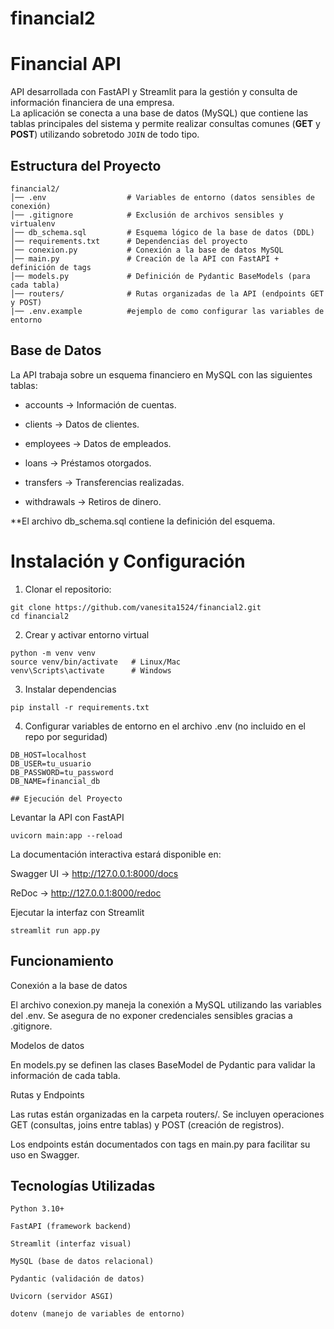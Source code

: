 # financial2
#  Financial API

API desarrollada con FastAPI y Streamlit para la gestión y consulta de información financiera de una empresa.  
La aplicación se conecta a una base de datos (MySQL) que contiene las tablas principales del sistema y permite realizar consultas comunes (**GET** y **POST**) utilizando sobretodo `JOIN` de todo tipo.

## Estructura del Proyecto

```
financial2/
│── .env                  # Variables de entorno (datos sensibles de conexión)
│── .gitignore            # Exclusión de archivos sensibles y virtualenv
│── db_schema.sql         # Esquema lógico de la base de datos (DDL)
│── requirements.txt      # Dependencias del proyecto
│── conexion.py           # Conexión a la base de datos MySQL
│── main.py               # Creación de la API con FastAPI + definición de tags
│── models.py             # Definición de Pydantic BaseModels (para cada tabla)
│── routers/              # Rutas organizadas de la API (endpoints GET y POST)
|── .env.example          #ejemplo de como configurar las variables de entorno
```

## Base de Datos

La API trabaja sobre un esquema financiero en MySQL con las siguientes tablas:

- accounts → Información de cuentas.

- clients → Datos de clientes.

- employees → Datos de empleados.

- loans → Préstamos otorgados.

- transfers → Transferencias realizadas.

- withdrawals → Retiros de dinero.

**El archivo db_schema.sql contiene la definición del esquema.

# Instalación y Configuración

1. Clonar el repositorio:
```
git clone https://github.com/vanesita1524/financial2.git
cd financial2
```
2. Crear y activar entorno virtual
```
python -m venv venv
source venv/bin/activate   # Linux/Mac
venv\Scripts\activate      # Windows
```
3. Instalar dependencias
```
pip install -r requirements.txt
```
4. Configurar variables de entorno en el archivo .env (no incluido en el repo por seguridad)
```
DB_HOST=localhost
DB_USER=tu_usuario
DB_PASSWORD=tu_password
DB_NAME=financial_db

## Ejecución del Proyecto
```
Levantar la API con FastAPI
```
uvicorn main:app --reload
```
La documentación interactiva estará disponible en:

Swagger UI → http://127.0.0.1:8000/docs

ReDoc → http://127.0.0.1:8000/redoc

Ejecutar la interfaz con Streamlit
```
streamlit run app.py
```
## Funcionamiento

Conexión a la base de datos

El archivo conexion.py maneja la conexión a MySQL utilizando las variables del .env. Se asegura de no exponer credenciales sensibles gracias a .gitignore.

Modelos de datos

En models.py se definen las clases BaseModel de Pydantic para validar la información de cada tabla.

Rutas y Endpoints

Las rutas están organizadas en la carpeta routers/. Se incluyen operaciones GET (consultas, joins entre tablas) y POST (creación de registros).

Los endpoints están documentados con tags en main.py para facilitar su uso en Swagger.


## Tecnologías Utilizadas
```
Python 3.10+

FastAPI (framework backend)

Streamlit (interfaz visual)

MySQL (base de datos relacional)

Pydantic (validación de datos)

Uvicorn (servidor ASGI)

dotenv (manejo de variables de entorno)
```
